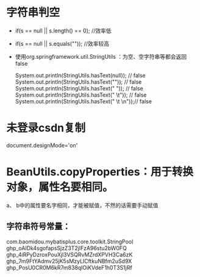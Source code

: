 # 字符串判空

- if(s == null || s.length() == 0);    //效率低

- if(s == null || s.equals("")); //效率较高

- 使用org.springframework.util.StringUtils ：为空、空字符串等都会返回false

  System.out.println(StringUtils.hasText(null));    // false
  System.out.println(StringUtils.hasText(""));      // false
  System.out.println(StringUtils.hasText(" "));     // false
  System.out.println(StringUtils.hasText(" \t"));   // false
  System.out.println(StringUtils.hasText(" \t \n"));// false

# 未登录csdn复制

document.designMode='on'



# BeanUtils.copyProperties：用于转换对象，属性名要相同。

a、 b中的属性要名字相同，才能被赋值，不然的话需要手动赋值

## 字符串符号常量：

com.baomidou.mybatisplus.core.toolkit.StringPool
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 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 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 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
